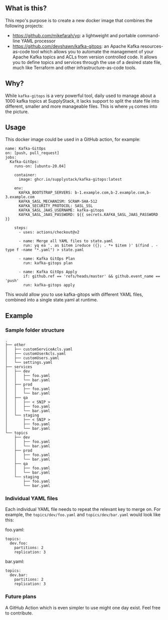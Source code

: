 ## What is this?

This repo's purpose is to create a new docker image that combines the following projects:
* https://github.com/mikefarah/yq: a lightweight and portable command-line YAML processor
* https://github.com/devshawn/kafka-gitops: an Apache Kafka resources-as-code tool which allows you to automate the management of your Apache Kafka topics and ACLs from version controlled code. It allows you to define topics and services through the use of a desired state file, much like Terraform and other infrastructure-as-code tools.

## Why?

While `kafka-gitops` is a very powerful tool, daily used to manage about a 1000 kafka topics at SupplyStack, it lacks support to split the state file into different, smaller and more manageable files. This is where `yq` comes into the picture.

## Usage

This docker image could be used in a GitHub action, for example:

```
name: Kafka-GitOps
on: [push, pull_request]
jobs:
  Kafka-GitOps:
    runs-on: [ubuntu-20.04]

    container:
      image: ghcr.io/supplystack/kafka-gitops:latest
      
    env:
      KAFKA_BOOTSTRAP_SERVERS: b-1.example.com,b-2.example.com,b-3.example.com
      KAFKA_SASL_MECHANISM: SCRAM-SHA-512
      KAFKA_SECURITY_PROTOCOL: SASL_SSL    
      KAFKA_SASL_JAAS_USERNAME: kafka-gitops
      KAFKA_SASL_JAAS_PASSWORD: ${{ secrets.KAFKA_SASL_JAAS_PASSWORD }}

    steps:
      - uses: actions/checkout@v2
      
      - name: Merge all YAML files to state.yaml
        run: yq ea '. as $item ireduce ({}; . *+ $item )' $(find . -type f -name "*.yaml") > state.yaml
        
      - name: Kafka GitOps Plan
        run: kafka-gitops plan
        
      - name: Kafka GitOps Apply
        if: github.ref == 'refs/heads/master' && github.event_name == 'push'
        run: kafka-gitops apply
```

This would allow you to use kafka-gitops with different YAML files, combined into a single state.yaml at runtime.

## Example

### Sample folder structure

```
.
├── other
│   ├── customServiceAcls.yaml
│   ├── customUserAcls.yaml
│   ├── customUsers.yaml
│   └── settings.yaml
├── services
│   ├── dev
│   │   ├── foo.yaml
│   │   └── bar.yaml
│   ├── prod
│   │   ├── foo.yaml
│   │   └── bar.yaml
│   ├── qa
│   │   ├── < SNIP >
│   │   ├── foo.yaml
│   │   └── bar.yaml
│   └── staging
│       ├── < SNIP >
│       ├── foo.yaml
│       └── bar.yaml
└── topics
    ├── dev
    │   ├── foo.yaml
    │   └── bar.yaml
    ├── prod
    │   ├── foo.yaml
    │   └── bar.yaml
    ├── qa
    │   ├── foo.yaml
    │   └── bar.yaml
    └── staging
        ├── foo.yaml
        └── bar.yaml
```

### Individual YAML files
Each individual YAML file needs to repeat the relevant key to merge on. For example, the `topics/dev/foo.yaml` and `topics/dev/bar.yaml` would look like this:

foo.yaml:
```
topics:
  dev.foo:
    partitions: 2
    replication: 3
```

bar.yaml:
```
topics:
  dev.bar:
    partitions: 2
    replication: 3
```

### Future plans
A GitHub Action which is even simpler to use might one day exist. Feel free to contribute.




